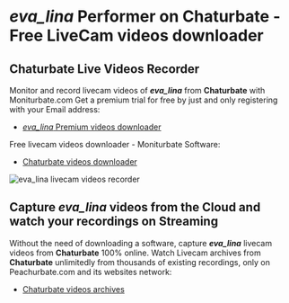 # _eva_lina_ Performer on Chaturbate - Free LiveCam videos downloader

## Chaturbate Live Videos Recorder

Monitor and record livecam videos of **_eva_lina_** from **Chaturbate** with Moniturbate.com
Get a premium trial for free by just and only registering with your Email address:
* [_eva_lina_ Premium videos downloader](https://moniturbate.com/request-demo-licence-key.html)

Free livecam videos downloader - Moniturbate Software:
* [Chaturbate videos downloader](https://moniturbate.com/moniturbate-download-software.html)

![_eva_lina_ livecam videos recorder](https://peachurnet.com/templates/moniturbate-software.png)


## Capture _eva_lina_ videos from the Cloud and watch your recordings on Streaming

Without the need of downloading a software, capture **_eva_lina_** livecam videos from **Chaturbate** 100% online.
Watch Livecam archives from **Chaturbate** unlimitedly from thousands of existing recordings, only on Peachurbate.com and its websites network:
* [Chaturbate videos archives](https://peachurnet.com/)